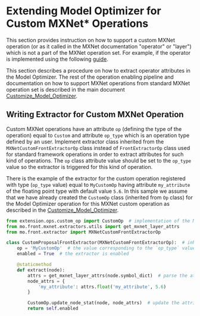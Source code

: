 # Extending Model Optimizer for Custom MXNet* Operations

This section provides instruction on how to support a custom MXNet operation (or as it called in the MXNet documentation
"operator" or "layer") which is not a part of the MXNet operation set. For example, if the operator is implemented using
the following [guide](https://mxnet.apache.org/versions/1.7.0/api/faq/new_op.html).

This section describes a procedure on how to extract operator attributes in the Model Optimizer. The rest of the
operation enabling pipeline and documentation on how to support MXNet operations from standard MXNet operation set is
described in the main document [Customize_Model_Optimizer](Customize_Model_Optimizer.md).

## Writing Extractor for Custom MXNet Operation
Custom MXNet operations have an attribute `op` (defining the type of the operation) equal to `Custom` and attribute
`op_type` which is an operation type defined by an user. Implement extractor class inherited from the
`MXNetCustomFrontExtractorOp` class instead of `FrontExtractorOp` class used for standard framework operations in order
to extract attributes for such kind of operations. The `op` class attribute value should be set to the `op_type` value
so the extractor is triggered for this kind of operation.

There is the example of the extractor for the custom operation registered with type (`op_type` value) equal to
`MyCustomOp` having attribute `my_attribute` of the floating point type with default value `5.6`. In this sample we
assume that we have already created the `CustomOp` class (inherited from `Op` class) for the Model Optimizer operation
for this MXNet custom operation as described in the [Customize_Model_Optimizer](Customize_Model_Optimizer.md).

```py
from extension.ops.custom_op import CustomOp  # implementation of the MO operation class
from mo.front.mxnet.extractors.utils import get_mxnet_layer_attrs
from mo.front.extractor import MXNetCustomFrontExtractorOp

class CustomProposalFrontExtractor(MXNetCustomFrontExtractorOp):  # inherit from specific base class
    op = 'MyCustomOp'  # the value corresponding to the `op_type` value of the MXNet operation
    enabled = True  # the extractor is enabled

    @staticmethod
    def extract(node):
        attrs = get_mxnet_layer_attrs(node.symbol_dict)  # parse the attributes to a dictionary with string values
        node_attrs = {
            'my_attribute': attrs.float('my_attribute', 5.6)
        }

        CustomOp.update_node_stat(node, node_attrs)  # update the attributes of the node
        return self.enabled
```
